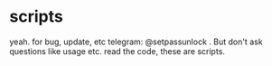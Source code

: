 # scripts
yeah. for bug, update, etc telegram: @setpassunlock . But don't ask questions like usage etc. read the code, these are scripts.

